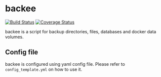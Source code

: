# backee
[![Build Status](https://travis-ci.com/pruh/backee.svg?branch=feature/travis)](https://travis-ci.com/pruh/backee)
[![Coverage Status](https://coveralls.io/repos/github/pruh/backee/badge.svg?branch=feature/travis)](https://coveralls.io/github/pruh/backee?branch=feature/travis)

backee is a script for backup directories, files, databases and docker data volumes.

## Config file

backee is configured using yaml config file. Please refer to `config_template.yml` on how to use it.

